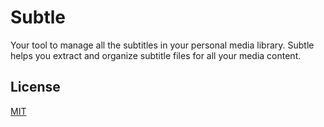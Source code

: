 # Subtle

Your tool to manage all the subtitles in your personal media library. Subtle helps you extract and organize subtitle files for all your media content.


## License

[MIT](https://choosealicense.com/licenses/mit/)
